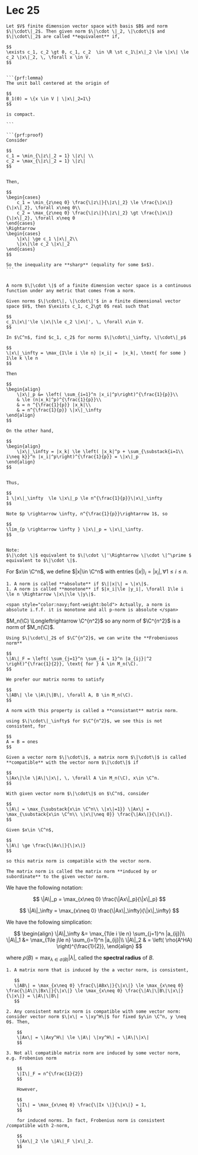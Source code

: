 # Lec 25

````{prf:proposition}
Let $V$ finite dimension vector space with basis $B$ and norm $\|\cdot\|_2$. Then given norm $\|\cdot \|_2, \|\cdot\|$ and $\|\cdot\|_2$ are called **equivalent** if,

$$
\exists c_1, c_2 \gt 0, c_1, c_2  \in \R \st c_1\|x\|_2 \le \|x\| \le c_2 \|x\|_2, \, \forall x \in V.
$$


```{prf:lemma}
The unit ball centered at the origin of 

$$
B_1(0) = \{x \in V | \|x\|_2=1\}
$$

is compact.

```

```{prf:proof}
Consider

$$
c_1 = \min_{\|z\|_2 = 1} \|z\| \\
c_2 = \max_{\|z\|_2 = 1} \|z\|
$$


Then, 

$$
\begin{cases}
    c_1 = \min_{z\neq 0} \frac{\|z\|}{\|z\|_2} \le \frac{\|x\|}{\|x\|_2}, \forall x\neq 0\\
    c_2 = \max_{z\neq 0} \frac{\|z\|}{\|z\|_2} \gt \frac{\|x\|}{\|x\|_2}, \forall x\neq 0
\end{cases}
\Rightarrow
\begin{cases}
    \|x\| \ge c_1 \|x\|_2\\
    \|x\|\le c_2 \|x\|_2
\end{cases}
$$

So the inequality are **sharp** (equality for some $x$).
```
````

```{prf:corollary}

A norm $\|\cdot \|$ of a finite dimension vector space is a continuous function under any metric that comes from a norm.
```

```{prf:definition} *Norm Equivalence*
Given norms $\|\cdot\|, \|\cdot\|'$ in a finite dimensional vector space $V$, then $\exists c_1, c_2\gt 0$ real such that 

$$
c_1\|x\|'\le \|x\|\le c_2 \|x\|', \, \forall x\in V.
$$
```

```{prf:example}
In $\C^n$, find $c_1, c_2$ for norms $\|\cdot\|_\infty, \|\cdot\|_p$

$$
\|x\|_\infty = \max_{1\le i \le n} |x_i| =  |x_k|, \text{ for some } 1\le k \le n
$$

Then 

$$
\begin{align}
    \|x\|_p &= \left( \sum_{i=1}^n |x_i|^p\right)^{\frac{1}{p}}\\
    & \le (n|x_k|^p)^{\frac{1}{p}}\\
    & = n ^{\frac{1}{p}} |x_k|\\
    & = n^{\frac{1}{p}} \|x\|_\infty
\end{align}
$$

On the other hand,

$$
\begin{align}
    \|x\|_\infty = |x_k| \le \left( |x_k|^p + \sum_{\substack{i=1\\ i\neq k}}^n |x_i|^p\right)^{\frac{1}{p}} = \|x\|_p
\end{align}
$$


Thus, 

$$
1 \|x\|_\infty  \le \|x\|_p \le n^{\frac{1}{p}}\|x\|_\infty
$$

Note $p \rightarrow \infty, n^{\frac{1}{p}}\rightarrow 1$, so 

$$
\lim_{p \rightarrow \infty } \|x\|_p = \|x\|_\infty.
$$


Note:
$\|\cdot \|$ equivalent to $\|\cdot \|'\Rightarrow \|\cdot \|^\prime $ equivalent to $\|\cdot \|$.

```

For $x\in \C^n$, we define $|x|\in \C^n$ with entries $(|x|)_i = |x_i|, \, \forall 1 \le i \le n$.

```{prf:remark}
1. A norm is called **absolute** if $\||x|\| = \|x\|$.
1. A norm is called **monotone** if $|x_i|\le |y_i|, \forall 1\le i \le n \Rightarrow \|x\|\le \|y\|$.

<span style="color:navy;font-weight:bold"> Actually, a norm is absolute i.f.f. it is monotone and all p-norm is absolute </span>
```

$M_n(\C) \Longleftrightarrow \C^{n^2}$ so any norm of $\C^{n^2}$ is a norm of $M_n(\C)$.

```{prf:example} Frobeniuous norm
Using $\|\cdot\|_2$ of $\C^{n^2}$, we can write the **Frobeniuous norm**

$$
\|A\|_F = \left( \sum_{j=1}^n \sum_{i = 1}^n |a_{ij}|^2 \right)^{\frac{1}{2}}, \text{ for } A \in M_n(\C).
$$
```

```{prf:definition}
We prefer our matrix norms to satisfy 

$$
\|AB\| \le \|A\|\|B\|, \forall A, B \in M_n(\C).
$$

A norm with this property is called a **consistant** matrix norm.
```

```{prf:example}
using $\|\cdot\|_\infty$ for $\C^{n^2}$, we see this is not consistent, for 

$$
A = B = ones
$$
```

```{prf:definition}
Given a vector norm $\|\cdot\|$, a matrix norm $\|\cdot\|$ is called **compatible** with the vector norm $\|\cdot\|$ if 

$$
\|Ax\|\le \|A\|\|x\|, \, \forall A \in M_n(\C), x\in \C^n.
$$
```
```{prf:definition}
With given vector norm $\|\cdot\|$ on $\C^n$, consider

$$
\|A\| = \max_{\substack{x\in \C^n\\ \|x\|=1}} \|Ax\| = \max_{\substack{x\in \C^n\\ \|x\|\neq 0}} \frac{\|Ax\|}{\|x\|}.
$$

Given $x\in \C^n$,

$$
\|A\| \ge \frac{\|Ax\|}{\|x\|}
$$

so this matrix norm is compatible with the vector norm.

The matrix norm is called the matrix norm **induced by or subordinate** to the given vector norm.
```

We have the following notation:

$$
\|A\|_p = \max_{x\neq 0} \frac{\|Ax\|_p}{\|x\|_p}
$$

$$
\|A\|_\infty = \max_{x\neq 0} \frac{\|Ax\|_\infty}{\|x\|_\infty}
$$

We have the following simplication:

$$
\begin{align}
    \|A\|_\infty &= \max_{1\le i \le n} \sum_{j=1}^n |a_{ij}|\\
    \|A\|_1 &= \max_{1\le j\le n} \sum_{i=1}^n |a_{ij}|\\
    \|A\|_2 & = \left( \rho(A^HA) \right)^{\frac{1}{2}},
\end{align}
$$

where $\displaystyle \rho(B) = \max_{\lambda \in \sigma(B)} |\lambda|$, called the **spectral radius** of $B$.


```{prf:remark}
1. A matrix norm that is induced by the a vector norm, is consistent,
   
   $$
   \|AB\| = \max_{x\neq 0} \frac{\|ABx\|}{\|x\|} \le \max_{x\neq 0} \frac{\|A\|\|Bx\|}{\|x\|} \le \max_{x\neq 0} \frac{\|A\|\|B\|\|x\|}{\|x\|} = \|A\|\|B\|
   $$

2. Any consistent matrix norm is compatible with some vector norm: consider vector norm $\|x\| = \|xy^H\|$ for fixed $y\in \C^n, y \neq 0$. Then,

    $$
    \|Ax\| = \|Axy^H\| \le \|A\| \|xy^H\| = \|A\|\|x\|
    $$

3. Not all compatible matrix norm are induced by some vector norm, e.g. Frobenius norm

    $$
    \|I\|_F = n^{\frac{1}{2}}
    $$

    However, 

    $$
    \|I\| = \max_{x\neq 0} \frac{\|Ix \|}{\|x\|} = 1,
    $$

    for induced norms. In fact, Frobenius norm is consistent /compatible with 2-norm,

    $$
    \|Ax\|_2 \le \|A\|_F \|x\|_2.
    $$

```